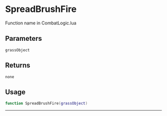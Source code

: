 # SpreadBrushFire
Function name in CombatLogic.lua
## Parameters
`grassObject`
## Returns
`none`
## Usage
```lua
function SpreadBrushFire(grassObject)
```
---
